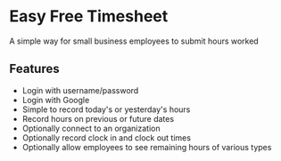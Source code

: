 # Easy Free Timesheet

A simple way for small business employees to submit hours worked

## Features
* Login with username/password
* Login with Google
* Simple to record today's or yesterday's hours
* Record hours on previous or future dates
* Optionally connect to an organization
* Optionally record clock in and clock out times
* Optionally allow employees to see remaining hours of various types
